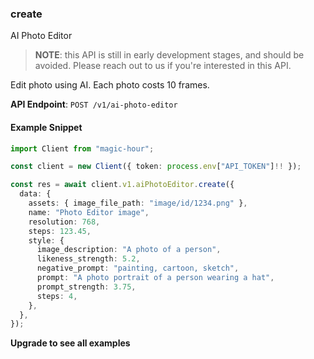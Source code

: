 
### create <a name="create"></a>
AI Photo Editor

> **NOTE**: this API is still in early development stages, and should be avoided. Please reach out to us if you're interested in this API. 

Edit photo using AI. Each photo costs 10 frames.

**API Endpoint**: `POST /v1/ai-photo-editor`

#### Example Snippet

```typescript
import Client from "magic-hour";

const client = new Client({ token: process.env["API_TOKEN"]!! });

const res = await client.v1.aiPhotoEditor.create({
  data: {
    assets: { image_file_path: "image/id/1234.png" },
    name: "Photo Editor image",
    resolution: 768,
    steps: 123.45,
    style: {
      image_description: "A photo of a person",
      likeness_strength: 5.2,
      negative_prompt: "painting, cartoon, sketch",
      prompt: "A photo portrait of a person wearing a hat",
      prompt_strength: 3.75,
      steps: 4,
    },
  },
});
```

**Upgrade to see all examples**
